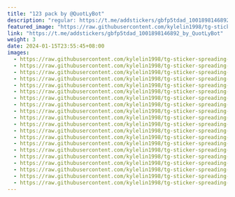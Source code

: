 ```yaml
---
title: "123 pack by @QuotLyBot"
description: "regular: https://t.me/addstickers/gbfp5tdad_1001898146892_by_QuotLyBot"
featured_image: "https://raw.githubusercontent.com/kylelin1998/tg-sticker-spreading-worldwide-images/main/img/6afe9812-baf5-4b7d-8569-7e8beacee2fe.jpg"
link: "https://t.me/addstickers/gbfp5tdad_1001898146892_by_QuotLyBot"
weight: 3
date: 2024-01-15T23:55:45+08:00
images:
  - https://raw.githubusercontent.com/kylelin1998/tg-sticker-spreading-worldwide-images/main/img/6afe9812-baf5-4b7d-8569-7e8beacee2fe.jpg
  - https://raw.githubusercontent.com/kylelin1998/tg-sticker-spreading-worldwide-images/main/img/9a51f4a0-5b12-48cd-8bb1-3e4e6c94b9c5.jpg
  - https://raw.githubusercontent.com/kylelin1998/tg-sticker-spreading-worldwide-images/main/img/bb68abea-55a4-452f-a434-da3fa36dc3fc.jpg
  - https://raw.githubusercontent.com/kylelin1998/tg-sticker-spreading-worldwide-images/main/img/4035d1a7-4268-4525-83de-d47888ecef9a.jpg
  - https://raw.githubusercontent.com/kylelin1998/tg-sticker-spreading-worldwide-images/main/img/05640480-26d9-4587-9d45-77a5eb46520e.jpg
  - https://raw.githubusercontent.com/kylelin1998/tg-sticker-spreading-worldwide-images/main/img/9e9a7b14-9206-4d1e-bbde-f5a42af81501.jpg
  - https://raw.githubusercontent.com/kylelin1998/tg-sticker-spreading-worldwide-images/main/img/308e1684-9119-4c38-a962-40ab26eaaca3.jpg
  - https://raw.githubusercontent.com/kylelin1998/tg-sticker-spreading-worldwide-images/main/img/bb3afb96-afcd-4e17-b39b-7031bfed92db.jpg
  - https://raw.githubusercontent.com/kylelin1998/tg-sticker-spreading-worldwide-images/main/img/aa44a193-7be8-4daf-9f69-8bea935ffcdc.jpg
  - https://raw.githubusercontent.com/kylelin1998/tg-sticker-spreading-worldwide-images/main/img/e08ab2bb-6325-46e6-bb84-acc77338680d.jpg
  - https://raw.githubusercontent.com/kylelin1998/tg-sticker-spreading-worldwide-images/main/img/c2971209-f81a-48ff-960c-a10c209ea380.jpg
  - https://raw.githubusercontent.com/kylelin1998/tg-sticker-spreading-worldwide-images/main/img/3a499ee0-39c0-47b5-8bc3-66758eaf406c.jpg
  - https://raw.githubusercontent.com/kylelin1998/tg-sticker-spreading-worldwide-images/main/img/ff88ed1b-ee1e-4926-a594-4c426ec38fe7.jpg
  - https://raw.githubusercontent.com/kylelin1998/tg-sticker-spreading-worldwide-images/main/img/5732e1a4-c584-460c-a6e1-371175fd3dd4.jpg
  - https://raw.githubusercontent.com/kylelin1998/tg-sticker-spreading-worldwide-images/main/img/d6600c2c-039e-4a7a-8fd8-7faf41d419a3.jpg
  - https://raw.githubusercontent.com/kylelin1998/tg-sticker-spreading-worldwide-images/main/img/b274a995-85bb-4188-a138-d2eb139a4401.jpg
  - https://raw.githubusercontent.com/kylelin1998/tg-sticker-spreading-worldwide-images/main/img/fa48376b-f5b0-4cdb-9862-69e8a0b3df53.jpg
  - https://raw.githubusercontent.com/kylelin1998/tg-sticker-spreading-worldwide-images/main/img/8221d077-d001-4044-824c-f16a27d4b171.jpg
  - https://raw.githubusercontent.com/kylelin1998/tg-sticker-spreading-worldwide-images/main/img/558f8366-8f25-430a-8a81-25513dd13e77.jpg
  - https://raw.githubusercontent.com/kylelin1998/tg-sticker-spreading-worldwide-images/main/img/528c81a9-b93a-4867-8e18-3680af745784.jpg
---
```

